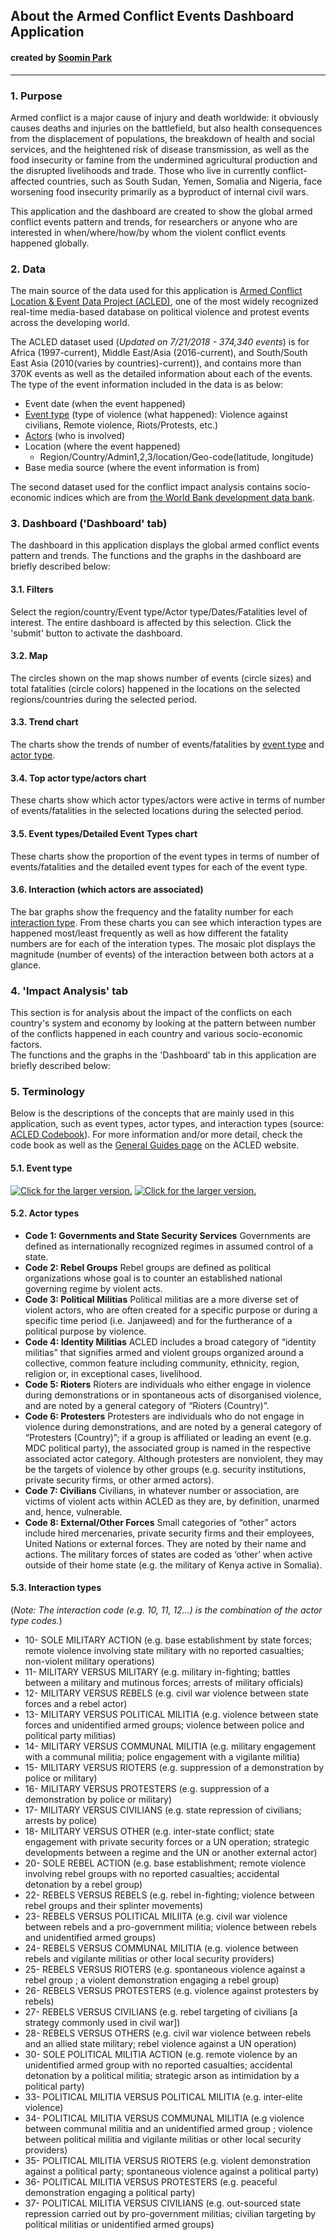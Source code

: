 ﻿About the Armed Conflict Events Dashboard Application
-----------------------------------------------------
#### created by [Soomin Park](mailto:spark13@worldbank.org) 
***

### 1. Purpose
Armed conflict is a major cause of injury and death worldwide: it obviously causes deaths and injuries on the battlefield, but also health consequences from the displacement of populations, the breakdown of health and social services, and the heightened risk of disease transmission, as well as the food insecurity or famine from the undermined agricultural production and the disrupted livelihoods and trade. Those who live in currently conflict-affected countries, such as South Sudan, Yemen, Somalia and Nigeria, face worsening food insecurity primarily as a byproduct of internal civil wars.

This application and the dashboard are created to show the global armed conflict events pattern and trends, for researchers or anyone who are interested in when/where/how/by whom the violent conflict events happened globally.  

### 2. Data
The main source of the data used for this application is [Armed Conflict Location & Event Data Project (ACLED)](https://www.acleddata.com/data/), one of the most widely recognized real-time media-based database on political violence and protest events across the developing world.  

The ACLED dataset used (*Updated on 7/21/2018 - 374,340 events*) is for Africa (1997-current), Middle East/Asia (2016-current), and South/South East Asia (2010(varies by countries)-current)), and contains more than 370K events as well as the detailed information about each of the events. The type of the event information included in the data is as below: 
-   Event date (when the event happened)
-   [Event type](#event-type) (type of violence (what happened): Violence against civilians, Remote violence, Riots/Protests, etc.)
-   [Actors](#actor-type)  (who is involved)
-   Location (where the event happened)
	- Region/Country/Admin1,2,3/location/Geo-code(latitude, longitude)
-   Base media source (where the event information is from)

The second dataset used for the conflict impact analysis contains socio-economic indices which are from [the World Bank development data bank](https://data.worldbank.org/).  

### 3. Dashboard ('Dashboard' tab)
The dashboard in this application displays the global armed conflict events pattern and trends. The functions and the graphs in the dashboard are briefly described below: 

#### 3.1. Filters
Select the region/country/Event type/Actor type/Dates/Fatalities level of interest. The entire dashboard is affected by this selection. Click the 'submit' button to activate the dashboard.

#### 3.2. Map
The circles shown on the map shows number of events (circle sizes) and total fatalities (circle colors) happened in the locations on the selected regions/countries during the selected period. 

#### 3.3. Trend chart
The charts show the trends of number of events/fatalities by [event type](#event-type) and [actor type](#actor-type). 

#### 3.4. Top actor type/actors chart
These charts show which actor types/actors were active in terms of number of events/fatalities in the selected locations during the selected period.

#### 3.5. Event types/Detailed Event Types chart
These charts show the proportion of the event types in terms of number of events/fatalities and the detailed event types for each of the event type.

#### 3.6. Interaction (which actors are associated)
The bar graphs show the frequency and the fatality number for each [interaction type](#interaction-type). From these charts you can see which interaction types are happened most/least frequently as well as how different the fatality numbers are for each of the interation types. The mosaic plot displays the magnitude (number of events) of the interaction between both actors at a glance. 

### 4. 'Impact Analysis' tab 
This section is for analysis about the impact of the conflicts on each country's system and economy by looking at the pattern between number of the conflicts happened in each country and various socio-economic factors.  
The functions and the graphs in the 'Dashboard' tab in this application are briefly described below: 

### 5. Terminology
Below is the descriptions of the concepts that are mainly used in this application, such as event types, actor types, and interaction types (source: [ACLED Codebook](https://www.acleddata.com/download/2827/)). For more information and/or more detail, check the code book as well as the [General Guides page](https://www.acleddata.com/resources/general-guides/) on the ACLED website. 
  
#### 5.1. Event type <a name="event-type"></a>
<a href="https://drive.google.com/uc?export=view&id=1VXXxchejEmrIC8lncnOmkVwfd4miqkyn"><img src="https://drive.google.com/uc?export=view&id=1VXXxchejEmrIC8lncnOmkVwfd4miqkyn" style="width: auto; height: auto" title="Click for the larger version." /></a>
<a href="https://drive.google.com/uc?export=view&id=1nJOR3YjiAzIWZ-l6mNki9-QY5vBOibiH"><img src="https://drive.google.com/uc?export=view&id=1nJOR3YjiAzIWZ-l6mNki9-QY5vBOibiH" style="width: auto; height: auto" title="Click for the larger version." /></a>

#### 5.2. Actor types <a name="actor-type"></a>
- **Code 1: Governments and State Security Services**
Governments are defined as internationally recognized regimes in assumed control of a state. 
- **Code 2: Rebel Groups**
Rebel groups are defined as political organizations whose goal is to counter an established national governing regime by violent acts. 
- **Code 3: Political Militias**
Political militias are a more diverse set of violent actors, who are often created for a specific purpose or during a specific time period (i.e. Janjaweed) and for the furtherance of a political purpose by violence.
- **Code 4: Identity Militias**
ACLED includes a broad category of “identity militias” that signifies armed and violent groups organized around a collective, common feature including community, ethnicity, region, religion or, in exceptional cases, livelihood.
- **Code 5: Rioters**
Rioters are individuals who either engage in violence during demonstrations or in spontaneous acts of disorganised violence, and are noted by a general category of “Rioters (Country)”.
- **Code 6: Protesters**
Protesters are individuals who do not engage in violence during demonstrations, and are noted by a general category of “Protesters (Country)”; if a group is affiliated or leading an event (e.g. MDC political party), the associated group is named in the respective associated actor category. Although protesters are nonviolent, they may be the targets of violence by other groups (e.g. security institutions, private security firms, or other armed actors).
- **Code 7: Civilians**
Civilians, in whatever number or association, are victims of violent acts within ACLED as they are, by definition, unarmed and, hence, vulnerable.
- **Code 8: External/Other Forces**
Small categories of “other” actors include hired mercenaries, private security firms and their employees, United Nations or external forces. They are noted by their name and actions. The military forces of states are coded as ‘other’ when active outside of their home state (e.g. the military of Kenya active in Somalia).

#### 5.3. Interaction types <a name="interaction-type"></a>
(*Note: The interaction code (e.g. 10, 11, 12...) is the combination of the actor type codes.*) 

- 10- SOLE MILITARY ACTION (e.g. base establishment by state forces; remote violence involving state military with no reported casualties; non-violent military operations)
- 11- MILITARY VERSUS MILITARY (e.g. military in-fighting; battles between a military and mutinous forces; arrests of military officials)
- 12- MILITARY VERSUS REBELS (e.g. civil war violence between state forces and a rebel actor)
- 13- MILITARY VERSUS POLITICAL MILITIA (e.g. violence between state forces and unidentified armed groups; violence between police and political party militias)
- 14- MILITARY VERSUS COMMUNAL MILITIA (e.g. military engagement with a communal militia; police engagement with a vigilante militia)
- 15- MILITARY VERSUS RIOTERS (e.g. suppression of a demonstration by police or military)
- 16- MILITARY VERSUS PROTESTERS (e.g. suppression of a demonstration by police or military)
- 17- MILITARY VERSUS CIVILIANS (e.g. state repression of civilians; arrests by police)
- 18- MILITARY VERSUS OTHER (e.g. inter-state conflict; state engagement with private security forces or a UN operation; strategic developments between a regime and the UN or another external actor)
- 20- SOLE REBEL ACTION (e.g. base establishment; remote violence involving rebel groups with no reported casualties; accidental detonation by a rebel group)
- 22- REBELS VERSUS REBELS (e.g. rebel in-fighting; violence between rebel groups and their splinter movements)
- 23- REBELS VERSUS POLITICAL MILIITA (e.g. civil war violence between rebels and a pro-government militia; violence between rebels and unidentified armed groups)
- 24- REBELS VERSUS COMMUNAL MILITIA (e.g. violence between rebels and vigilante militias or other local security providers)
- 25- REBELS VERSUS RIOTERS (e.g. spontaneous violence against a rebel group ; a violent demonstration engaging a rebel group) 
- 26- REBELS VERSUS PROTESTERS (e.g. violence against protesters by rebels)
- 27- REBELS VERSUS CIVILIANS (e.g. rebel targeting of civilians [a strategy commonly used in civil war])
- 28- REBELS VERSUS OTHERS (e.g. civil war violence between rebels and an allied state military; rebel violence against a UN operation)
- 30- SOLE POLITICAL MILITIA ACTION (e.g. remote violence by an unidentified armed group with no reported casualties; accidental detonation by a political militia; strategic arson as intimidation by a political party)
- 33- POLITICAL MILITIA VERSUS POLITICAL MILITIA (e.g. inter-elite violence)
- 34- POLITICAL MILITIA VERSUS COMMUNAL MILITIA (e.g violence between communal militia and an unidentified armed group ; violence between political militia and vigilante militias or other local security providers)
- 35- POLITICAL MILITIA VERSUS RIOTERS (e.g. violent demonstration against a political party; spontaneous violence against a political party)
- 36- POLITICAL MILITIA VERSUS PROTESTERS (e.g. peaceful demonstration engaging a political party)
- 37- POLITICAL MILITIA VERSUS CIVILIANS (e.g. out-sourced state repression carried
out by pro-government militias; civilian targeting by political militias or unidentified armed groups)

